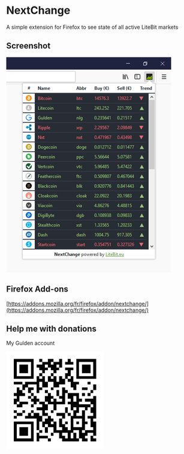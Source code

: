 # NextChange
A simple extension for Firefox to see state of all active LiteBit markets

## Screenshot
![NextChange](./screenshots/nextchange_1.0.0.png)

## Firefox Add-ons
[https://addons.mozilla.org/fr/firefox/addon/nextchange/](https://addons.mozilla.org/fr/firefox/addon/nextchange/)

## Help me with donations
My Gulden account

![DeepLT](./donation/gulden_silbad.png)
